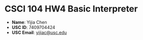 # CSCI 104 HW4 Basic Interpreter

- **Name**: Yijia Chen
- **USC ID**: 7409704424
- **USC Email**: yijiac@usc.edu

